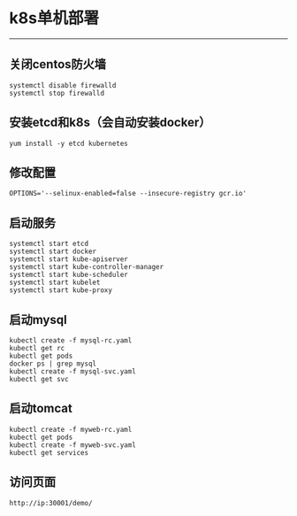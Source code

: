 ﻿# k8s单机部署

---

## 关闭centos防火墙
```
systemctl disable firewalld
systemctl stop firewalld
```

## 安装etcd和k8s（会自动安装docker）
```
yum install -y etcd kubernetes
```

## 修改配置
```
OPTIONS='--selinux-enabled=false --insecure-registry gcr.io'
```

## 启动服务
```
systemctl start etcd
systemctl start docker
systemctl start kube-apiserver
systemctl start kube-controller-manager
systemctl start kube-scheduler
systemctl start kubelet
systemctl start kube-proxy
```

## 启动mysql
```
kubectl create -f mysql-rc.yaml
kubectl get rc
kubectl get pods
docker ps | grep mysql
kubectl create -f mysql-svc.yaml
kubectl get svc
```

## 启动tomcat
```
kubectl create -f myweb-rc.yaml
kubectl get pods
kubectl create -f myweb-svc.yaml
kubectl get services
```

## 访问页面
```
http://ip:30001/demo/
```







